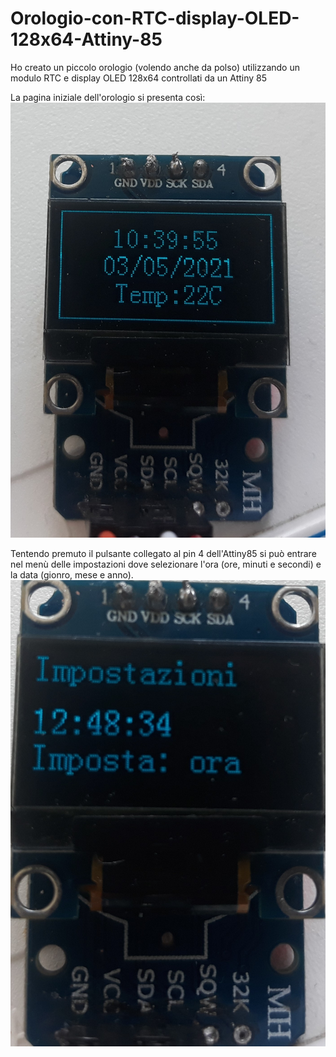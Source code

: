 # Orologio-con-RTC-display-OLED-128x64-Attiny-85
Ho creato un piccolo orologio (volendo anche da polso) utilizzando un modulo RTC e display OLED 128x64 controllati da un Attiny 85

La pagina iniziale dell'orologio si presenta così:
![alt text](https://github.com/Musy05/Orologio-con-RTC-display-OLED-128x64-Attiny-85/blob/main/Anteprima%20orologio.jpg)

Tentendo premuto il pulsante collegato al pin 4 dell'Attiny85 si può entrare nel menù delle impostazioni dove selezionare l'ora (ore, minuti e secondi) e la data (gionro, mese e anno).
![alt text](https://github.com/Musy05/Orologio-con-RTC-display-OLED-128x64-Attiny-85/blob/main/impostazioni.jpg?raw=true)
